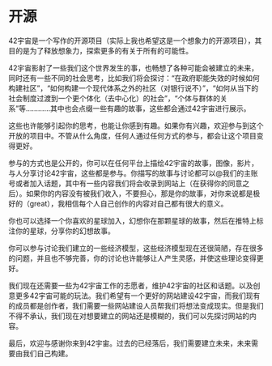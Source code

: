 # 开源

42宇宙是一个写作的开源项目（实际上我也希望这是一个想象力的开源项目），其目的是为了释放想象力，探索更多的有关于所有的可能性。

42宇宙影射了一些我们这个世界发生的事，也畅想了各种可能会被建立的未来，同时还有一些不同的社会思考，比如我们将会探讨：“在政府职能失效的时候如何构建社区”，“如何构建一个现代体系之外的社区（对银行说不）”，“如何从当下的社会制度过渡到一个更个体化（去中心化）的社会”，“个体与群体的关系”等…………其中也会点缀一些有趣的故事，这些都会通过42宇宙进行展示。

这些也许能够引起你的思考，也能让你感到有趣。如果你有兴趣，欢迎参与到这个开放的项目中。不管从什么角度，任何人通过任何方式的参与，都会让这个项目变得更好。

参与的方式也是公开的，你可以在任何平台上描绘42宇宙的故事，图像，影片，与人分享讨论42宇宙，这些都是参与。你描写的故事与讨论都可以@我们的主账号或者加入话题，其中有一些内容我们将会收录到网站上（在获得你的同意之后）。如果你的内容没有被我们收入，不要担心，那是你的故事，对你来说都是极好的（great），我相信每个人自己创作的内容对自己都有很大的意义。

你也可以选择一个你喜欢的星球加入，幻想你在那颗星球的故事，然后在推特上标注你的星球，分享你的幻想故事。

你可以参与讨论我们建立的一些经济模型，这些经济模型现在还很简陋，存在很多的问题，并且也不够完善，你的讨论也许能够让人产生灵感，并使这些理论变得更好。

我们现在还需要一些为42宇宙工作的志愿者，维护42宇宙的社区和话题。以及创意更多42宇宙可能的玩法。我们希望有一个更好的网站建设42宇宙，而我们现有的成员都是创作者，我们需要一些网站建设人员帮我们将想法变成现实。但是我们不得不承认，我们现在对想要建立的网站还是模糊的，我们可以先探讨网站的内容。

最后，欢迎与感谢你来到42宇宙。过去的已经落后，我们需要建立未来，未来需要由我们自己构建。
